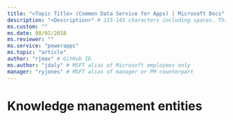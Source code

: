 ```yaml
---
title: "<Topic Title> (Common Data Service for Apps) | Microsoft Docs" # Intent and product brand in a unique string of 43-59 chars including spaces
description: "<Description>" # 115-145 characters including spaces. This abstract displays in the search result.
ms.custom: ""
ms.date: 08/01/2018
ms.reviewer: ""
ms.service: "powerapps"
ms.topic: "article"
author: "rjmax" # GitHub ID
ms.author: "jdaly" # MSFT alias of Microsoft employees only
manager: "ryjones" # MSFT alias of manager or PM counterpart
---
```

# Knowledge management entities

<!-- 
Owner Unknown
https://docs.microsoft.com/en-us/dynamics365/customer-engagement/developer/knowledge-management-entities

knowledgearticle is one of the restricted entities

https://docs.microsoft.com/en-us/powerapps/maker/common-data-service/data-platform-restricted-entities

other 'standard entities' include
entitlement
goal
incident
journey
routingrule
sla

- Not sure whether all are in a default CDS for apps instance
 -->